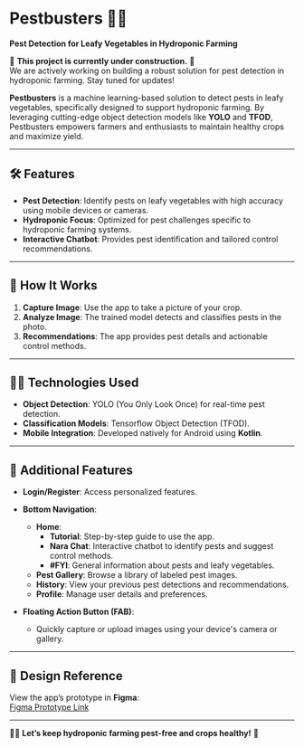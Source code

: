 # **Pestbusters 🌱🐛**  

**Pest Detection for Leafy Vegetables in Hydroponic Farming**  

🚧 **This project is currently under construction.** 🚧  
We are actively working on building a robust solution for pest detection in hydroponic farming. Stay tuned for updates!  

**Pestbusters** is a machine learning-based solution to detect pests in leafy vegetables, specifically designed to support hydroponic farming. By leveraging cutting-edge object detection models like **YOLO** and **TFOD**, Pestbusters empowers farmers and enthusiasts to maintain healthy crops and maximize yield.  

---

## **🛠️ Features**  

- **Pest Detection**: Identify pests on leafy vegetables with high accuracy using mobile devices or cameras.  
- **Hydroponic Focus**: Optimized for pest challenges specific to hydroponic farming systems.  
- **Interactive Chatbot**: Provides pest identification and tailored control recommendations.  

---

## **🚀 How It Works**  

1. **Capture Image**: Use the app to take a picture of your crop.  
2. **Analyze Image**: The trained model detects and classifies pests in the photo.  
3. **Recommendations**: The app provides pest details and actionable control methods.  

---

## **🧑‍💻 Technologies Used**  

- **Object Detection**: YOLO (You Only Look Once) for real-time pest detection.  
- **Classification Models**: Tensorflow Object Detection (TFOD).   
- **Mobile Integration**: Developed natively for Android using **Kotlin**.  

---

## **📱 Additional Features**  
- **Login/Register**: Access personalized features. 
- **Bottom Navigation**:   
   - **Home**:  
     - **Tutorial**: Step-by-step guide to use the app.  
     - **Nara Chat**: Interactive chatbot to identify pests and suggest control methods.  
     - **#FYI**: General information about pests and leafy vegetables.  
   - **Pest Gallery**: Browse a library of labeled pest images.  
   - **History**: View your previous pest detections and recommendations.  
   - **Profile**: Manage user details and preferences.  

- **Floating Action Button (FAB)**:  
   - Quickly capture or upload images using your device's camera or gallery.  

---

## **🎨 Design Reference**  

View the app’s prototype in **Figma**:  
[Figma Prototype Link](https://www.figma.com/proto/HJwNZWeUzTQiE8P6XFQm8f/PESTBUSTERS?node-id=43-77&node-type=canvas&t=S8zvcDTiEUDX3EIn-1&scaling=scale-down&content-scaling=fixed&page-id=0%3A1&starting-point-node-id=43%3A49&share=1)  

---

🌱🐛 **Let’s keep hydroponic farming pest-free and crops healthy!** 🚀  
